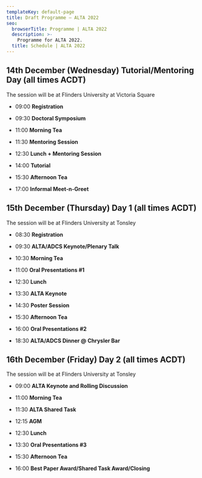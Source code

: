 ```yaml
---
templateKey: default-page
title: Draft Programme – ALTA 2022
seo:
  browserTitle: Programme | ALTA 2022
  description: >-
    Programme for ALTA 2022.
  title: Schedule | ALTA 2022
---
```



## 14th December (Wednesday) Tutorial/Mentoring Day (all times ACDT) 

The session will be at Flinders University at Victoria Square

* 09:00 **Registration** 

* 09:30 **Doctoral Symposium**

* 11:00 **Morning Tea**

* 11:30 **Mentoring Session**

* 12:30 **Lunch + Mentoring Session**

* 14:00 **Tutorial**

* 15:30 **Afternoon Tea**

* 17:00 **Informal Meet-n-Greet**

## 15th December (Thursday) Day 1 (all times ACDT)

The session will be at Flinders University at Tonsley

* 08:30 **Registration** 

* 09:30 **ALTA/ADCS Keynote/Plenary Talk**

* 10:30 **Morning Tea** 

* 11:00 **Oral Presentations #1**

* 12:30 **Lunch**

* 13:30 **ALTA Keynote**

* 14:30 **Poster Session**

* 15:30 **Afternoon Tea**

* 16:00 **Oral Presentations #2**

* 18:30 **ALTA/ADCS Dinner @ Chrysler Bar**


## 16th December (Friday) Day 2 (all times ACDT)

The session will be at Flinders University at Tonsley


* 09:00 **ALTA Keynote and Rolling Discussion**

* 11:00 **Morning Tea**

* 11:30 **ALTA Shared Task**

* 12:15 **AGM**

* 12:30 **Lunch**

* 13:30 **Oral Presentations #3**

* 15:30 **Afternoon Tea**

* 16:00 **Best Paper Award/Shared Task Award/Closing**
